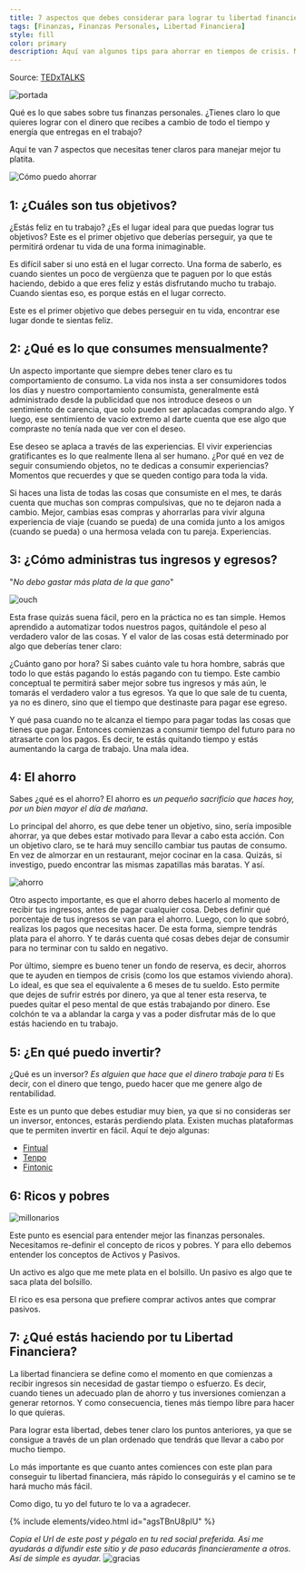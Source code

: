 ```yaml
---
title: 7 aspectos que debes considerar para lograr tu libertad financiera
tags: [Finanzas, Finanzas Personales, Libertad Financiera]
style: fill
color: primary
description: Aquí van algunos tips para ahorrar en tiempos de crisis. Made in Vice.
---
```


Source: [TEDxTALKS](https://www.youtube.com/watch?v=agsTBnU8plU)

![portada](https://imgur.com/X9Su4Y8.jpg)

Qué es lo que sabes sobre tus finanzas personales. ¿Tienes claro lo que quieres lograr con el dinero que recibes a cambio de todo el tiempo y energía que entregas en el trabajo?

Aquí te van 7 aspectos que necesitas tener claros para manejar mejor tu platita.

![Cómo puedo ahorrar](https://cdn.eldeforma.com/wp-content/uploads/2020/08/giphy.gif)

## 1: ¿Cuáles son tus objetivos?

¿Estás feliz en tu trabajo? ¿Es el lugar ideal para que puedas lograr tus objetivos? Este es el primer objetivo que deberías perseguir, ya que te permitirá ordenar tu vida de una forma inimaginable.

Es difícil saber si uno está en el lugar correcto. Una forma de saberlo, es cuando sientes un poco de vergüenza que te paguen por lo que estás haciendo, debido a que eres feliz y estás disfrutando mucho tu trabajo. Cuando sientas eso, es porque estás en el lugar correcto.

Este es el primer objetivo que debes perseguir en tu vida, encontrar ese lugar donde te sientas feliz.

## 2: ¿Qué es lo que consumes mensualmente?

Un aspecto importante que siempre debes tener claro es tu comportamiento de consumo. La vida nos insta a ser consumidores todos los días y nuestro comportamiento consumista, generalmente está administrado desde la publicidad que nos introduce deseos o un sentimiento de carencia, que solo pueden ser aplacadas comprando algo. Y luego, ese sentimiento de vacío extremo al darte cuenta que ese algo que compraste no tenía nada que ver con el deseo.

Ese deseo se aplaca a través de las experiencias. El vivir experiencias gratificantes es lo que realmente llena al ser humano. ¿Por qué en vez de seguir consumiendo objetos, no te dedicas a consumir experiencias? Momentos que recuerdes y que se queden contigo para toda la vida.

Si haces una lista de todas las cosas que consumiste en el mes, te darás cuenta que muchas son compras compulsivas, que no te dejaron nada a cambio. Mejor, cambias esas compras y ahorrarlas para vivir alguna experiencia de viaje (cuando se pueda) de una comida junto a los amigos (cuando se pueda) o una hermosa velada con tu pareja. Experiencias.

## 3: ¿Cómo administras tus ingresos y egresos?

"*No debo gastar más plata de la que gano*"

![ouch](https://media1.tenor.com/images/ca327622c459f617232200fe45f23b32/tenor.gif?itemid=11417716)

Esta frase quizás suena fácil, pero en la práctica no es tan simple. Hemos aprendido a automatizar todos nuestros pagos, quitándole el peso al verdadero valor de las cosas. Y el valor de las cosas está determinado por algo que deberías tener claro:

¿Cuánto gano por hora? Si sabes cuánto vale tu hora hombre, sabrás que todo lo que estás pagando lo estás pagando con tu tiempo. Este cambio conceptual te permitirá saber mejor sobre tus ingresos y más aún, le tomarás el verdadero valor a tus egresos. Ya que lo que sale de tu cuenta, ya no es dinero, sino que el tiempo que destinaste para pagar ese egreso.

Y qué pasa cuando no te alcanza el tiempo para pagar todas las cosas que tienes que pagar. Entonces comienzas a consumir tiempo del futuro para no atrasarte con los pagos. Es decir, te estás quitando tiempo y estás aumentando la carga de trabajo. Una mala idea.

## 4: El ahorro

Sabes ¿qué es el ahorro? El ahorro es *un pequeño sacrificio que haces hoy, por un bien mayor el día de mañana*.

Lo principal del ahorro, es que debe tener un objetivo, sino, sería imposible ahorrar, ya que debes estar motivado para llevar a cabo esta acción. Con un objetivo claro, se te hará muy sencillo cambiar tus pautas de consumo. En vez de almorzar en un restaurant, mejor cocinar en la casa. Quizás, si investigo, puedo encontrar las mismas zapatillas más baratas. Y así.

![ahorro](https://media.makeameme.org/created/imposible-tu-viendo.jpg)

Otro aspecto importante, es que el ahorro debes hacerlo al momento de recibir tus ingresos, antes de pagar cualquier cosa. Debes definir qué porcentaje de tus ingresos se van para el ahorro. Luego, con lo que sobró, realizas los pagos que necesitas hacer. De esta forma, siempre tendrás plata para el ahorro. Y te darás cuenta qué cosas debes dejar de consumir para no terminar con tu saldo en negativo.

Por último, siempre es bueno tener un fondo de reserva, es decir, ahorros que te ayuden en tiempos de crisis (como los que estamos viviendo ahora). Lo ideal, es que sea el equivalente a 6 meses de tu sueldo. Esto permite que dejes de sufrir estrés por dinero, ya que al tener esta reserva, te puedes quitar el peso mental de que estás trabajando por dinero. Ese colchón te va a ablandar la carga y vas a poder disfrutar más de lo que estás haciendo en tu trabajo.


## 5: ¿En qué puedo invertir?

¿Qué es un inversor? *Es alguien que hace que el dinero trabaje para ti* Es decir, con el dinero que tengo, puedo hacer que me genere algo de rentabilidad.

Este es un punto que debes estudiar muy bien, ya que si no consideras ser un inversor, entonces, estarás perdiendo plata. Existen muchas plataformas que te permiten invertir en fácil. Aquí te dejo algunas:

- [Fintual](https://fintual.cl/r/pedrot18)
- [Tenpo](https://tenpo.cl/)
- [Fintonic](https://www.fintonic.cl/es-CL/inicio/)

## 6: Ricos y pobres

![millonarios](https://2.bp.blogspot.com/-rPgHLUElgTM/V7NDtXEz3zI/AAAAAAAAgEo/_VCkjUEChrY_xfIxNvsTT4DRT5E6k9BSgCLcB/s640/8.gif)

Este punto es esencial para entender mejor las finanzas personales. Necesitamos re-definir el concepto de ricos y pobres. Y para ello debemos entender los conceptos de Activos y Pasivos.

Un activo es algo que me mete plata en el bolsillo.
Un pasivo es algo que te saca plata del bolsillo.

El rico es esa persona que prefiere comprar activos antes que comprar pasivos.



## 7: ¿Qué estás haciendo por tu Libertad Financiera?

La libertad financiera se define como el momento en que comienzas a recibir ingresos sin necesidad de gastar tiempo o esfuerzo. Es decir, cuando tienes un adecuado plan de ahorro y tus inversiones comienzan a generar retornos. Y como consecuencia, tienes más tiempo libre para hacer lo que quieras.

Para lograr esta libertad, debes tener claro los puntos anteriores, ya que se consigue a través de un plan ordenado que tendrás que llevar a cabo por mucho tiempo.

Lo más importante es que cuanto antes comiences con este plan para conseguir tu libertad financiera, más rápido lo conseguirás y el camino se te hará mucho más fácil.

Como digo, tu yo del futuro te lo va a agradecer.

{% include elements/video.html id="agsTBnU8plU" %}


*Copia el Url de este post y pégalo en tu red social preferida. Así me ayudarás a difundir este sitio y de paso educarás financieramente a otros. Así de simple es ayudar.*
![gracias](https://media2.giphy.com/media/fxI1G5PNC5esyNlIUs/giphy.gif)
